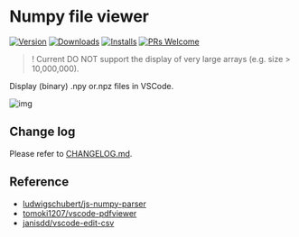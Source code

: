 # Numpy file viewer

[![Version](https://vsmarketplacebadge.apphb.com/version/Percy.vscode-numpy-viewer.svg?style=flat-square)](https://marketplace.visualstudio.com/items?itemName=Percy.vscode-numpy-viewer)
[![Downloads](https://vsmarketplacebadge.apphb.com/downloads-short/Percy.vscode-numpy-viewer.svg?style=flat-square)](https://marketplace.visualstudio.com/items?itemName=Percy.vscode-numpy-viewer)
[![Installs](https://vsmarketplacebadge.apphb.com/installs-short/Percy.vscode-numpy-viewer.svg?style=flat-square)](https://marketplace.visualstudio.com/items?itemName=Percy.vscode-numpy-viewer)
[![PRs Welcome](https://img.shields.io/badge/PRs-welcome-brightgreen.svg?style=flat-square)](http://makeapullrequest.com)

> ! Current DO NOT support the display of very large arrays (e.g. size > 10,000,000).

Display (binary) .npy or.npz files in VSCode.

![img](https://github.com/haochengxia/vscode-numpy-viewer/blob/screenshot/screenshot.gif?raw=true)

## Change log

Please refer to [CHANGELOG.md](./CHANGELOG.md).

## Reference

- [ludwigschubert/js-numpy-parser](https://github.com/ludwigschubert/js-numpy-parser)
- [tomoki1207/vscode-pdfviewer](https://github.com/tomoki1207/vscode-pdfviewer)
- [janisdd/vscode-edit-csv](https://github.com/janisdd/vscode-edit-csv)
